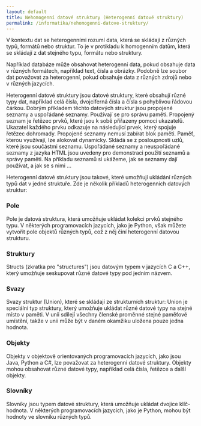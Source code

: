 ```yaml
---
layout: default
title: Nehomogenní datové struktury (Heterogenní datové struktury)
permalink: /informatika/nehomogenni-datove-struktury/
---
```


V kontextu dat se heterogenními rozumí data, která se skládají z různých typů, formátů nebo struktur. To je v protikladu k homogenním datům, která se skládají z dat stejného typu, formátu nebo struktury.

Například databáze může obsahovat heterogenní data, pokud obsahuje data v různých formátech, například text, čísla a obrázky. Podobně lze soubor dat považovat za heterogenní, pokud obsahuje data z různých zdrojů nebo v různých jazycích.

Heterogenní datové struktury jsou datové struktury, které obsahují různé typy dat, například celá čísla, dvojciferná čísla a čísla s pohyblivou řádovou čárkou. Dobrým příkladem těchto datových struktur jsou propojené seznamy a uspořádané seznamy. Používají se pro správu paměti. Propojený seznam je řetězec prvků, které jsou k sobě přiřazeny pomocí ukazatelů. Ukazatel každého prvku odkazuje na následující prvek, který spojuje řetězec dohromady. Propojené seznamy nemusí zabírat blok paměti. Paměť, kterou využívají, lze alokovat dynamicky. Skládá se z posloupnosti uzlů, které jsou součástmi seznamu. Uspořádané seznamy a neuspořádané seznamy z jazyka HTML jsou uvedeny pro demonstraci použití seznamů a správy paměti. Na příkladu seznamů si ukážeme, jak se seznamy dají používat, a jak se s nimi ...

Heterogenní datové struktury jsou takové, které umožňují ukládání různých typů dat v jedné struktuře. Zde je několik příkladů heterogenních datových struktur:

### Pole

Pole je datová struktura, která umožňuje ukládat kolekci prvků stejného typu. V některých programovacích jazycích, jako je Python, však můžete vytvořit pole objektů různých typů, což z něj činí heterogenní datovou strukturu.

### Struktury

Structs (zkratka pro "structures") jsou datovým typem v jazycích C a C++, který umožňuje seskupovat různé datové typy pod jedním názvem.

### Svazy

Svazy struktur (Union), které se skládají ze strukturních struktur: Union je speciální typ struktury, který umožňuje ukládat různé datové typy na stejné místo v paměti. V unii sdílejí všechny členské proměnné stejné paměťové umístění, takže v unii může být v daném okamžiku uložena pouze jedna hodnota.

### Objekty

Objekty v objektově orientovaných programovacích jazycích, jako jsou Java, Python a C#, lze považovat za heterogenní datové struktury. Objekty mohou obsahovat různé datové typy, například celá čísla, řetězce a další objekty.

### Slovníky

Slovníky jsou typem datové struktury, která umožňuje ukládat dvojice klíč-hodnota. V některých programovacích jazycích, jako je Python, mohou být hodnoty ve slovníku různých typů.

